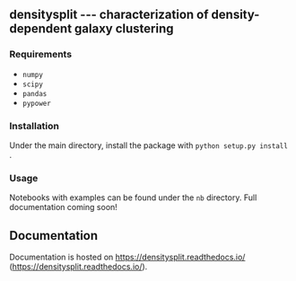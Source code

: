 ## densitysplit --- characterization of density-dependent galaxy clustering

### Requirements

  - `numpy`
  - `scipy`
  - `pandas`
  - `pypower`

### Installation

Under the main directory, install the package with `python setup.py install` . 

### Usage

Notebooks with examples can be found under the `nb` directory. Full documentation coming soon!

## Documentation

Documentation is hosted on https://densitysplit.readthedocs.io/ (https://densitysplit.readthedocs.io/).



